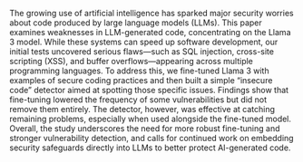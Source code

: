 The growing use of artificial intelligence has sparked major security worries about code produced by large language models (LLMs). This paper examines weaknesses in LLM-generated code, concentrating on the Llama 3 model. While these systems can speed up software development, our initial tests uncovered serious flaws—such as SQL injection, cross-site scripting (XSS), and buffer overflows—appearing across multiple programming languages. To address this, we fine-tuned Llama 3 with examples of secure coding practices and then built a simple “insecure code” detector aimed at spotting those specific issues. Findings show that fine-tuning lowered the frequency of some vulnerabilities but did not remove them entirely. The detector, however, was effective at catching remaining problems, especially when used alongside the fine-tuned model. Overall, the study underscores the need for more robust fine-tuning and stronger vulnerability detection, and calls for continued work on embedding security safeguards directly into LLMs to better protect AI-generated code.
